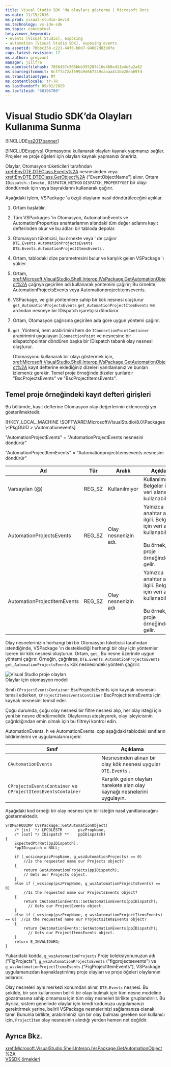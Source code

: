 ```yaml
---
title: Visual Studio SDK 'da olayları gösterme | Microsoft Docs
ms.date: 11/15/2016
ms.prod: visual-studio-dev14
ms.technology: vs-ide-sdk
ms.topic: conceptual
helpviewer_keywords:
- events [Visual Studio], exposing
- automation [Visual Studio SDK], exposing events
ms.assetid: 70bbc258-c221-44f8-b0d7-94087d83b8fe
caps.latest.revision: 17
ms.author: gregvanl
manager: jillfra
ms.openlocfilehash: 7056497c505bbb355287416e468e411b4e5a2a62
ms.sourcegitcommit: 6cfffa72af599a9d667249caaaa411bb28ea69fd
ms.translationtype: MT
ms.contentlocale: tr-TR
ms.lasthandoff: 09/02/2020
ms.locfileid: "68196700"
---
```

# <a name="exposing-events-in-the-visual-studio-sdk"></a>Visual Studio SDK’da Olayları Kullanıma Sunma
[!INCLUDE[vs2017banner](../../includes/vs2017banner.md)]

[!INCLUDE[vsprvs](../../includes/vsprvs-md.md)] Otomasyonu kullanarak olayları kaynak yapmanızı sağlar. Projeler ve proje öğeleri için olayları kaynak yapmanızı öneririz.  
  
 Olaylar, Otomasyon tüketicileri tarafından <xref:EnvDTE.DTEClass.Events%2A> nesnesinden veya <xref:EnvDTE.DTEClass.GetObject%2A> ("EventObjectName") alınır. Ortam `IDispatch::Invoke` , `DISPATCH_METHOD` `DISPATCH_PROPERTYGET` bir olayı döndürmek için veya bayraklarını kullanarak çağırır.  
  
 Aşağıdaki işlem, VSPackage 'a özgü olayların nasıl döndürüleceğini açıklar.  
  
1. Ortam başlatılır.  
  
2. Tüm VSPackages 'in Otomasyon, AutomationEvents ve AutomationProperties anahtarlarının altındaki tüm değer adlarını kayıt defterinden okur ve bu adları bir tabloda depolar.  
  
3. Otomasyon tüketicisi, bu örnekte veya ' de çağırır `DTE.Events.AutomationProjectsEvents` `DTE.Events.AutomationProjectItemsEvents` .  
  
4. Ortam, tablodaki dize parametresini bulur ve karşılık gelen VSPackage 'ı yükler.  
  
5. Ortam, <xref:Microsoft.VisualStudio.Shell.Interop.IVsPackage.GetAutomationObject%2A> çağrıya geçirilen adı kullanarak yöntemini çağırır; Bu örnekte, AutomationProjectsEvents veya Automationprojectıtemsevents.  
  
6. VSPackage, ve gibi yöntemlere sahip bir kök nesnesi oluşturur `get_AutomationProjectsEvents` `get_AutomationProjectItemEvents` ve ardından nesneye bir IDispatch işaretçisi döndürür.  
  
7. Ortam, Otomasyon çağrısına geçirilen ada göre uygun yöntemi çağırır.  
  
8. `get_`Yöntemi, hem arabirimini hem de `IConnectionPointContainer` arabirimini uygulayan `IConnectionPoint` ve nesnesine bir ıdispatchpointer döndüren başka bir IDispatch tabanlı olay nesnesi oluşturur.  
  
   Otomasyonu kullanarak bir olayı göstermek için, <xref:Microsoft.VisualStudio.Shell.Interop.IVsPackage.GetAutomationObject%2A> kayıt defterine eklediğiniz dizeleri yanıtlamanız ve bunları izlemeniz gerekir. Temel proje örneğinde dizeler şunlardır "BscProjectsEvents" ve "BscProjectItemsEvents".  
  
## <a name="registry-entries-from-the-basic-project-sample"></a>Temel proje örneğindeki kayıt defteri girişleri  
 Bu bölümde, kayıt defterine Otomasyon olay değerlerinin ekleneceği yer gösterilmektedir.  
  
 [HKEY_LOCAL_MACHINE \SOFTWARE\Microsoft\VisualStudio\8.0\Packages \\<PkgGUID \> \Automationevents]  
  
 "AutomationProjectEvents" = "AutomationProjectEvents nesnesini döndürür"  
  
 "AutomationProjectItemEvents" = "Automationprojectıtemsevents nesnesini döndürür"  
  
|Ad|Tür|Aralık|Açıklama|  
|----------|----------|-----------|-----------------|  
|Varsayılan (@)|REG_SZ|Kullanılmıyor|Kullanılmıyor. Belgeler için veri alanını kullanabilirsiniz.|  
|AutomationProjectsEvents|REG_SZ|Olay nesnenizin adı.|Yalnızca anahtar adı ilgili. Belgeler için veri alanını kullanabilirsiniz.<br /><br /> Bu örnek, temel proje örneğinden gelir.|  
|AutomationProjectItemEvents|REG_SZ|Olay nesnenizin adı|Yalnızca anahtar adı ilgili. Belgeler için veri alanını kullanabilirsiniz.<br /><br /> Bu örnek, temel proje örneğinden gelir.|  
  
 Olay nesnelerinizin herhangi biri bir Otomasyon tüketicisi tarafından istendiğinde, VSPackage 'ın desteklediği herhangi bir olay için yöntemler içeren bir kök nesnesi oluşturun. Ortam, `get_` Bu nesne üzerinde uygun yöntemi çağırır. Örneğin, çağrılırsa, `DTE.Events.AutomationProjectsEvents` `get_AutomationProjectsEvents` kök nesnesindeki yöntem çağrılır.  
  
 ![Visual Studio proje olayları](../../extensibility/internals/media/projectevents.gif "ProjectEvents")  
Olaylar için otomasyon modeli  
  
 Sınıfı `CProjectEventsContainer` BscProjectsEvents için kaynak nesnesini temsil ederken, `CProjectItemsEventsContainer` BscProjectItemsEvents için kaynak nesnesini temsil eder.  
  
 Çoğu durumda, çoğu olay nesnesi bir filtre nesnesi alıp, her olay isteği için yeni bir nesne döndürmelidir. Olaylarınızı ateşleyerek, olay işleyicisinin çağrıldığından emin olmak için bu filtreyi kontrol edin.  
  
 AutomationEvents. h ve AutomationEvents. cpp aşağıdaki tablodaki sınıfların bildirimlerini ve uygulamalarını içerir.  
  
|Sınıf|Açıklama|  
|-----------|-----------------|  
|`CAutomationEvents`|Nesnesinden alınan bir olay kök nesnesi uygular `DTE.Events` .|  
|`CProjectsEventsContainer` ve `CProjectItemsEventsContainer`|Karşılık gelen olayları harekete alan olay kaynağı nesnelerini uygulayın.|  
  
 Aşağıdaki kod örneği bir olay nesnesi için bir isteğin nasıl yanıtlanacağını göstermektedir.  
  
```cpp#  
STDMETHODIMP CVsPackage::GetAutomationObject(  
    /* [in]  */ LPCOLESTR       pszPropName,   
    /* [out] */ IDispatch **    ppIDispatch)  
{  
    ExpectedPtrRet(ppIDispatch);  
    *ppIDispatch = NULL;  
  
    if (_wcsicmp(pszPropName, g_wszAutomationProjects) == 0)   
        //Is the requested name our Projects object?  
    {  
        return GetAutomationProjects(ppIDispatch);  
        // Gets our Projects object.  
    }  
    else if (_wcsicmp(pszPropName, g_wszAutomationProjectsEvents) == 0)  
        //Is the requested name our ProjectsEvents object?  
    {  
        return CAutomationEvents::GetAutomationEvents(ppIDispatch);  
          // Gets our ProjectEvents object.  
    }  
    else if (_wcsicmp(pszPropName, g_wszAutomationProjectItemsEvents) == 0)  //Is the requested name our ProjectsItemsEvents object?  
    {  
        return CAutomationEvents::GetAutomationEvents(ppIDispatch);  
          // Gets our ProjectItemsEvents object.  
    }  
    return E_INVALIDARG;  
}  
```  
  
 Yukarıdaki kodda, `g_wszAutomationProjects` Proje koleksiyonunuzun adı ("FigProjects"), `g_wszAutomationProjectsEvents` ("figprojectsevents") ve `g_wszAutomationProjectItemsEvents` ("FigProjectItemEvents"), VSPackage uygulamanızdan kaynaklaştırılmış proje olayları ve proje öğeleri olaylarının adlarıdır.  
  
 Olay nesneleri aynı merkezi konumdan alınır, `DTE.Events` nesnesi. Bu şekilde, bir son kullanıcının belirli bir olayı bulmak için tüm nesne modeline gözatmasına sahip olmaması için tüm olay nesneleri birlikte gruplandırılır. Bu Ayrıca, sistem genelinde olaylar için kendi kodunuzu uygulamanızı gerektirmek yerine, belirli VSPackage nesnelerinizi sağlamanıza olanak tanır. Bununla birlikte, arabiriminiz için bir olay bulması gereken son kullanıcı için, `ProjectItem` olay nesnesinin alındığı yerden hemen net değildir.  
  
## <a name="see-also"></a>Ayrıca Bkz.  
 <xref:Microsoft.VisualStudio.Shell.Interop.IVsPackage.GetAutomationObject%2A>   
 [VSSDK örnekleri](../../misc/vssdk-samples.md)
